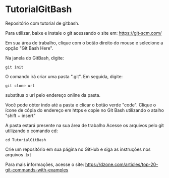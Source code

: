 # TutorialGitBash
Repositório com tutorial de gitbash.

Para utilizar, baixe e instale o git acessando o site em:
https://git-scm.com/

Em sua área de trabalho, clique com o botão direito do mouse e selecione a opção "Git Bash Here".

Na janela do GitBash, digite:

`git init`

O comando irá criar uma pasta ".git". Em seguida, digite:

`git clone url`

substitua o url pelo endereço online da pasta.

Você pode obter indo até a pasta e clicar o botão verde "code".
Clique o ícone de cópia do endereço em https e copie no Git Bash utilizando o atalho "shift + insert"

A pasta estará presente na sua área de trabalho
Acesse os arquivos pelo git utilizando o comando cd:

`cd TutorialGitBash `

Crie um repositório em sua página no GitHub e siga as instruções nos arquivos .txt

Para mais informações, acesse o site:
https://dzone.com/articles/top-20-git-commands-with-examples
